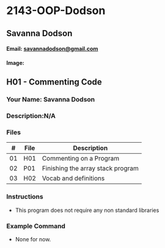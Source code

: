 # 2143-OOP-Dodson
## Savanna Dodson
#### Email: savannadodson@gmail.com
#### Image:

## H01 - Commenting Code
### Your Name: Savanna Dodson
### Description:N/A



### Files

|   #   | File     | Description                      |
| :---: | -------- | -------------------------------- |
|   01  |    H01   | Commenting on a Program          |
|   02  |    P01   | Finishing the array stack program|
|   03  |    H02   | Vocab and definitions            |


### Instructions

- This program does not require any non standard libraries

### Example Command

- None for now.
